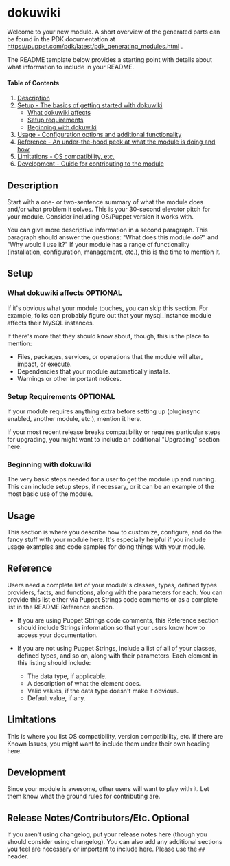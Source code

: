 
# dokuwiki

Welcome to your new module. A short overview of the generated parts can be found in the PDK documentation at https://puppet.com/pdk/latest/pdk_generating_modules.html .

The README template below provides a starting point with details about what information to include in your README.







#### Table of Contents

1. [Description](#description)
2. [Setup - The basics of getting started with dokuwiki](#setup)
    * [What dokuwiki affects](#what-dokuwiki-affects)
    * [Setup requirements](#setup-requirements)
    * [Beginning with dokuwiki](#beginning-with-dokuwiki)
3. [Usage - Configuration options and additional functionality](#usage)
4. [Reference - An under-the-hood peek at what the module is doing and how](#reference)
5. [Limitations - OS compatibility, etc.](#limitations)
6. [Development - Guide for contributing to the module](#development)

## Description

Start with a one- or two-sentence summary of what the module does and/or what problem it solves. This is your 30-second elevator pitch for your module. Consider including OS/Puppet version it works with.

You can give more descriptive information in a second paragraph. This paragraph should answer the questions: "What does this module *do*?" and "Why would I use it?" If your module has a range of functionality (installation, configuration, management, etc.), this is the time to mention it.

## Setup

### What dokuwiki affects **OPTIONAL**

If it's obvious what your module touches, you can skip this section. For example, folks can probably figure out that your mysql_instance module affects their MySQL instances.

If there's more that they should know about, though, this is the place to mention:

* Files, packages, services, or operations that the module will alter, impact, or execute.
* Dependencies that your module automatically installs.
* Warnings or other important notices.

### Setup Requirements **OPTIONAL**

If your module requires anything extra before setting up (pluginsync enabled, another module, etc.), mention it here.

If your most recent release breaks compatibility or requires particular steps for upgrading, you might want to include an additional "Upgrading" section here.

### Beginning with dokuwiki

The very basic steps needed for a user to get the module up and running. This can include setup steps, if necessary, or it can be an example of the most basic use of the module.

## Usage

This section is where you describe how to customize, configure, and do the fancy stuff with your module here. It's especially helpful if you include usage examples and code samples for doing things with your module.

## Reference

Users need a complete list of your module's classes, types, defined types providers, facts, and functions, along with the parameters for each. You can provide this list either via Puppet Strings code comments or as a complete list in the README Reference section.

* If you are using Puppet Strings code comments, this Reference section should include Strings information so that your users know how to access your documentation.

* If you are not using Puppet Strings, include a list of all of your classes, defined types, and so on, along with their parameters. Each element in this listing should include:

  * The data type, if applicable.
  * A description of what the element does.
  * Valid values, if the data type doesn't make it obvious.
  * Default value, if any.

## Limitations

This is where you list OS compatibility, version compatibility, etc. If there are Known Issues, you might want to include them under their own heading here.

## Development

Since your module is awesome, other users will want to play with it. Let them know what the ground rules for contributing are.

## Release Notes/Contributors/Etc. **Optional**

If you aren't using changelog, put your release notes here (though you should consider using changelog). You can also add any additional sections you feel are necessary or important to include here. Please use the `## ` header.
